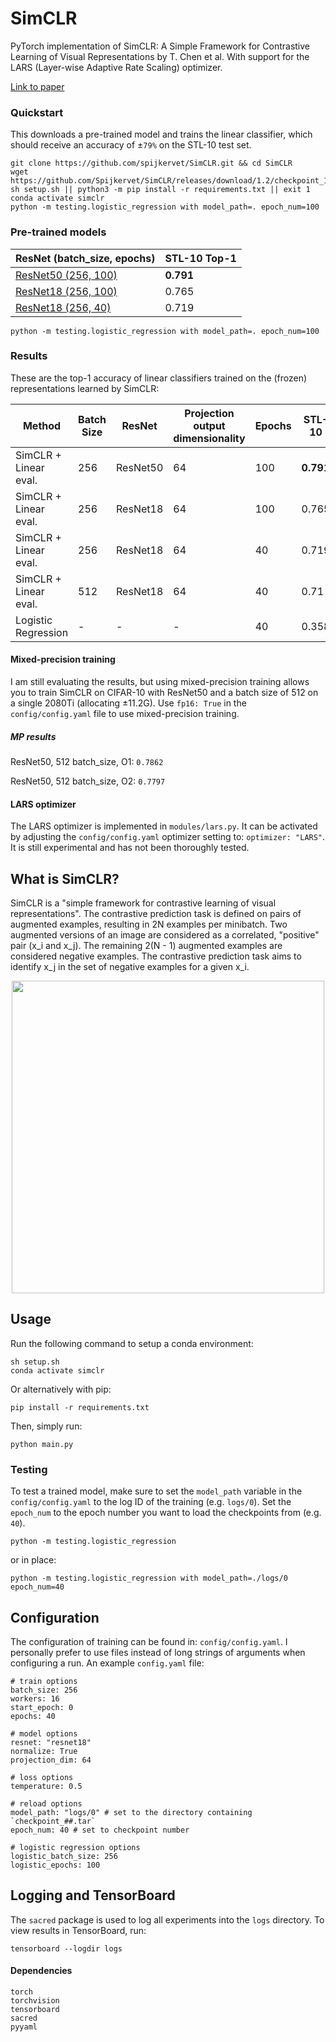 # SimCLR
PyTorch implementation of SimCLR: A Simple Framework for Contrastive Learning of Visual Representations by T. Chen et al.
With support for the LARS (Layer-wise Adaptive Rate Scaling) optimizer.

[Link to paper](https://arxiv.org/pdf/2002.05709.pdf)

### Quickstart
This downloads a pre-trained model and trains the linear classifier, which should receive an accuracy of ±`79%` on the STL-10 test set.
```
git clone https://github.com/spijkervet/SimCLR.git && cd SimCLR
wget https://github.com/Spijkervet/SimCLR/releases/download/1.2/checkpoint_100.tar
sh setup.sh || python3 -m pip install -r requirements.txt || exit 1
conda activate simclr
python -m testing.logistic_regression with model_path=. epoch_num=100
```

### Pre-trained models
| ResNet (batch_size, epochs) | STL-10 Top-1 |
| ------------- | ------------- |
| [ResNet50 (256, 100)](https://github.com/Spijkervet/SimCLR/releases/download/1.2/checkpoint_100.tar) | **0.791** |
| [ResNet18 (256, 100)](https://github.com/Spijkervet/SimCLR/releases/download/1.1/checkpoint_100.tar) | 0.765 |
| [ResNet18 (256, 40)](https://github.com/Spijkervet/SimCLR/releases/download/1.0/checkpoint_40.tar) | 0.719 |
`python -m testing.logistic_regression with model_path=. epoch_num=100`

### Results
These are the top-1 accuracy of linear classifiers trained on the (frozen) representations learned by SimCLR:

| Method  | Batch Size | ResNet | Projection output dimensionality | Epochs | STL-10 | CIFAR-10
| ------------- | ------------- | ------------- | ------------- | ------------- | ------------- | ------------- |
| SimCLR + Linear eval. | 256 | ResNet50 | 64 | 100 | **0.791** | **0.553** | 
| SimCLR + Linear eval. | 256 | ResNet18 | 64 | 100 |  0.765  | - |
| SimCLR + Linear eval. | 256 | ResNet18 | 64 | 40 | 0.719  | - |
| SimCLR + Linear eval. | 512 | ResNet18 | 64 | 40 | 0.71 | - |
| Logistic Regression | - | - | - | 40 | 0.358 | 0.389 |

#### Mixed-precision training
I am still evaluating the results, but using mixed-precision training allows you to train SimCLR on CIFAR-10 with ResNet50 and a batch size of 512 on a single 2080Ti (allocating ±11.2G). Use `fp16: True` in the `config/config.yaml` file to use mixed-precision training.

##### MP results
ResNet50, 512 batch_size, O1: `0.7862`

ResNet50, 512 batch_size, O2: `0.7797`

#### LARS optimizer
The LARS optimizer is implemented in `modules/lars.py`. It can be activated by adjusting the `config/config.yaml` optimizer setting to: `optimizer: "LARS"`. It is still experimental and has not been thoroughly tested.

## What is SimCLR?
SimCLR is a "simple framework for contrastive learning of visual representations". The contrastive prediction task is defined on pairs of augmented examples, resulting in 2N examples per minibatch. Two augmented versions of an image are considered as a correlated, "positive" pair (x_i and x_j). The remaining 2(N - 1) augmented examples are considered negative examples. The contrastive prediction task aims to identify x_j in the set of negative examples for a given x_i.

<p align="center">
  <img src="https://github.com/Spijkervet/SimCLR/blob/master/media/architecture.png?raw=true" width="500"/>
</p>

## Usage
Run the following command to setup a conda environment:
```
sh setup.sh
conda activate simclr
```

Or alternatively with pip:
```
pip install -r requirements.txt
```

Then, simply run:
```
python main.py
```

### Testing
To test a trained model, make sure to set the `model_path` variable in the `config/config.yaml` to the log ID of the training (e.g. `logs/0`).
Set the `epoch_num` to the epoch number you want to load the checkpoints from (e.g. `40`).

```
python -m testing.logistic_regression
```

or in place:
```
python -m testing.logistic_regression with model_path=./logs/0 epoch_num=40
```


## Configuration
The configuration of training can be found in: `config/config.yaml`. I personally prefer to use files instead of long strings of arguments when configuring a run. An example `config.yaml` file:
```
# train options
batch_size: 256
workers: 16
start_epoch: 0
epochs: 40

# model options
resnet: "resnet18"
normalize: True
projection_dim: 64

# loss options
temperature: 0.5

# reload options
model_path: "logs/0" # set to the directory containing `checkpoint_##.tar` 
epoch_num: 40 # set to checkpoint number

# logistic regression options
logistic_batch_size: 256
logistic_epochs: 100
```

## Logging and TensorBoard
The `sacred` package is used to log all experiments into the `logs` directory. To view results in TensorBoard, run:
```
tensorboard --logdir logs
```


#### Dependencies
```
torch
torchvision
tensorboard
sacred
pyyaml
```
